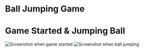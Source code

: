 # Ball Jumping Game
# Game Started & Jumping Ball                                                                             
![Screenshot when game started](https://github.com/Sslegendars/Unity-Simple-Game-Project/assets/135840601/abb75fdf-38b0-49c0-b7a0-1ef658ed8ca5)                                ![Screenshot when ball jumping](https://github.com/Sslegendars/Unity-Simple-Game-Project/assets/135840601/130a6319-a775-46c2-b91d-ed1c73719087)

